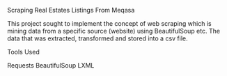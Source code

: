 Scraping Real Estates Listings From Meqasa

This project sought to implement the concept of web scraping which is mining data from a specific source (website) using BeautifulSoup etc.
The data that was extracted, transformed and stored into a csv file.

Tools Used

Requests 
BeautifulSoup 
LXML 
